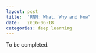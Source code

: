 ```yaml
---
layout: post
title:  "RNN: What, Why and How"
date:   2016-06-18
categories: deep learning
---
```

To be completed.
